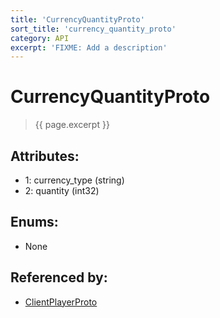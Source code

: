 ```yaml
---
title: 'CurrencyQuantityProto'
sort_title: 'currency_quantity_proto'
category: API
excerpt: 'FIXME: Add a description'
---
```


[comment]: <> (THIS PART IS GENERATED - AKA DON'T EDIT THIS PART MANUALLY)

# CurrencyQuantityProto

> {{ page.excerpt }}

## Attributes:

- 1: currency_type (string)
- 2: quantity (int32)

## Enums:

- None

## Referenced by:

- [ClientPlayerProto](../ClientPlayerProto/)

[comment]: <> (YOU CAN EDIT AFTER THIS)
